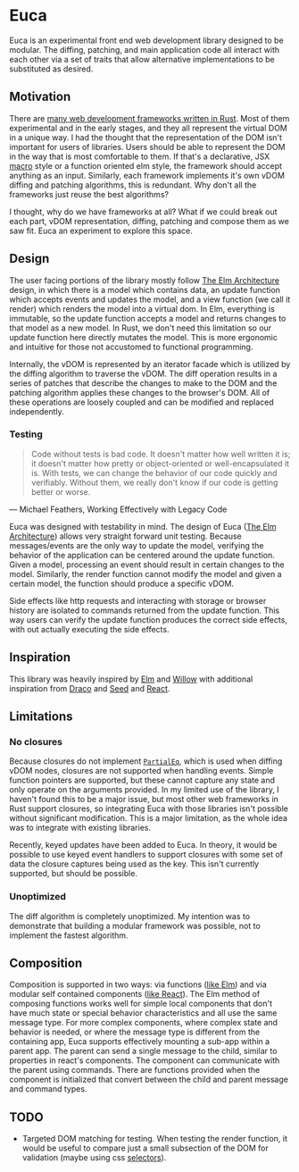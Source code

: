 # Euca

Euca is an experimental front end web development library designed to be modular. The
diffing, patching, and main application code all interact with each other via a set
of traits that allow alternative implementations to be substituted as desired.

## Motivation

There are [many web development frameworks written in Rust]. Most of them
experimental and in the early stages, and they all represent the virtual DOM in a
unique way. I had the thought that the representation of the DOM isn't important for
users of libraries. Users should be able to represent the DOM in the way that is most
comfortable to them. If that's a declarative, JSX
[macro](https://github.com/bodil/typed-html) style or a function oriented elm style,
the framework should accept anything as an input.  Similarly, each framework
implements it's own vDOM diffing and patching algorithms, this is redundant. Why
don't all the frameworks just reuse the best algorithms?

I thought, why do we have frameworks at all? What if we could break out each part,
vDOM representation, diffing, patching and compose them as we saw fit. Euca an
experiment to explore this space.

## Design

The user facing portions of the library mostly follow [The Elm Architecture] design,
in which there is a model which contains data, an update function which accepts
events and updates the model, and a view function (we call it render) which renders
the model into a virtual dom. In Elm, everything is immutable, so the update function
accepts a model and returns changes to that model as a new model. In Rust, we don't
need this limitation so our update function here directly mutates the model. This is
more ergonomic and intuitive for those not accustomed to functional programming. 

Internally, the vDOM is represented by an iterator facade which is utilized by the
diffing algorithm to traverse the vDOM. The diff operation results in a series of
patches that describe the changes to make to the DOM and the patching algorithm
applies these changes to the browser's DOM. All of these operations are loosely
coupled and can be modified and replaced independently.

### Testing

> Code without tests is bad code. It doesn't matter how well written it is; it
> doesn't matter how pretty or object-oriented or well-encapsulated it is. With
> tests, we can change the behavior of our code quickly and verifiably. Without them,
> we really don't know if our code is getting better or worse.

― Michael Feathers, Working Effectively with Legacy Code 

Euca was designed with testability in mind. The design of Euca ([The Elm
Architecture]) allows very straight forward unit testing. Because messages/events are
the only way to update the model, verifying the behavior of the application can be
centered around the update function. Given a model, processing an event should result
in certain changes to the model. Similarly, the render function cannot modify the
model and given a certain model, the function should produce a specific vDOM.

Side effects like http requests and interacting with storage or browser history are
isolated to commands returned from the update function. This way users can verify the update
function produces the correct side effects, with out actually executing the side
effects.

## Inspiration

This library was heavily inspired by [Elm] and [Willow] with additional inspiration
from [Draco] and [Seed] and [React].

## Limitations

### No closures

Because closures do not implement [`PartialEq`], which is used when diffing vDOM
nodes, closures are not supported when handling events. Simple function pointers are
supported, but these cannot capture any state and only operate on the arguments
provided. In my limited use of the library, I haven't found this to be a major issue,
but most other web frameworks in Rust support closures, so integrating Euca with
those libraries isn't possible without significant modification. This is a major
limitation, as the whole idea was to integrate with existing libraries.

Recently, keyed updates have been added to Euca. In theory, it would be
possible to use keyed event handlers to support closures with some set of data
the closure captures being used as the key. This isn't currently supported, but
should be possible.

### Unoptimized

The diff algorithm is completely unoptimized. My intention was to demonstrate that
building a modular framework was possible, not to implement the fastest algorithm.

## Composition

Composition is supported in two ways: via functions ([like Elm](https://guide.elm-lang.org/webapps/structure.html))
and via modular self contained components ([like React](https://reactjs.org/docs/components-and-props.html)).
The Elm method of composing functions works well for simple local components
that don't have much state or special behavior characteristics and all use the
same message type. For more complex components, where complex state and
behavior is needed, or where the message type is different from the containing
app, Euca supports effectively mounting a sub-app within a parent app. The
parent can send a single message to the child, similar to properties in react's
components. The component can communicate with the parent using commands. There
are functions provided when the component is initialized that convert between
the child and parent message and command types.

## TODO

- Targeted DOM matching for testing. When testing the render function, it would
  be useful to compare just a small subsection of the DOM for validation (maybe using
css [selectors](https://docs.rs/selectors/0.21.0/selectors/)).

[The Elm Architecture]: https://guide.elm-lang.org/architecture/
[many web development frameworks written in Rust]: https://github.com/flosse/rust-web-framework-comparison#frontend-frameworks-wasm
[Elm]: https://elm-lang.org/
[Willow]: https://github.com/sindreij/willow
[Draco]: https://github.com/utkarshkukreti/draco
[Seed]: https://github.com/David-OConnor/seed
[React]: https://reactjs.org
[`PartialEq`]: https://doc.rust-lang.org/std/cmp/trait.PartialEq.html
